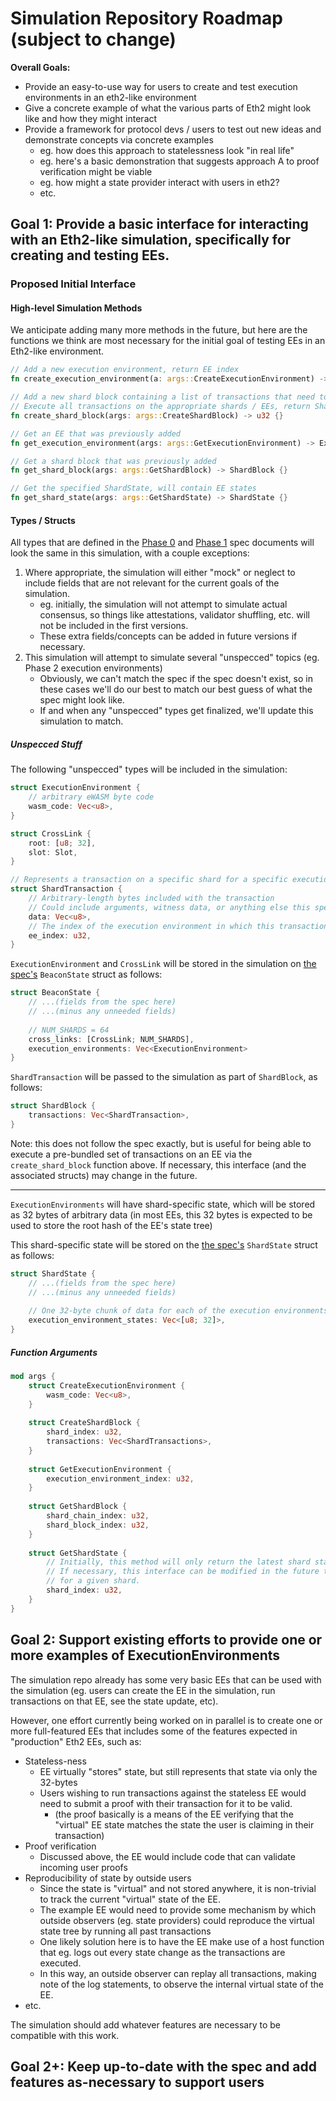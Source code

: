 # Simulation Repository Roadmap (subject to change)

**Overall Goals:**
* Provide an easy-to-use way for users to create and test execution environments in an eth2-like environment
* Give a concrete example of what the various parts of Eth2 might look like and how they might interact
* Provide a framework for protocol devs / users to test out new ideas and demonstrate concepts via concrete examples
    * eg. how does this approach to statelessness look "in real life"
    * eg. here's a basic demonstration that suggests approach A to proof verification might be viable
    * eg. how might a state provider interact with users in eth2?
    * etc.

## Goal 1: Provide a basic interface for interacting with an Eth2-like simulation, specifically for creating and testing EEs.

### Proposed Initial Interface

#### High-level Simulation Methods
We anticipate adding many more methods in the future, but here are the functions we think are most necessary for the initial goal of testing EEs in an Eth2-like environment.
```rust
// Add a new execution environment, return EE index
fn create_execution_environment(a: args::CreateExecutionEnvironment) -> u32 {}

// Add a new shard block containing a list of transactions that need to be executed
// Execute all transactions on the appropriate shards / EEs, return ShardBlock index
fn create_shard_block(args: args::CreateShardBlock) -> u32 {}

// Get an EE that was previously added
fn get_execution_environment(args: args::GetExecutionEnvironment) -> ExecutionEnvironment {}

// Get a shard block that was previously added
fn get_shard_block(args: args::GetShardBlock) -> ShardBlock {}

// Get the specified ShardState, will contain EE states
fn get_shard_state(args: args::GetShardState) -> ShardState {}
```

#### Types / Structs
All types that are defined in the [Phase 0](https://github.com/ethereum/eth2.0-specs/blob/dev/specs/phase0/beacon-chain.md) and [Phase 1](https://github.com/ethereum/eth2.0-specs/blob/dev/specs/phase1/shard-data-chains.md) spec documents will look the same in this simulation, with a couple exceptions:
1) Where appropriate, the simulation will either "mock" or neglect to include fields that are not relevant for the current goals of the simulation.
    * eg. initially, the simulation will not attempt to simulate actual consensus, so things like attestations, validator shuffling, etc. will not be included in the first versions.
    * These extra fields/concepts can be added in future versions if necessary.
2) This simulation will attempt to simulate several "unspecced" topics (eg. Phase 2 execution environments)
    * Obviously, we can't match the spec if the spec doesn't exist, so in these cases we'll do our best to match our best guess of what the spec might look like.
    * If and when any "unspecced" types get finalized, we'll update this simulation to match.

##### Unspecced Stuff
The following "unspecced" types will be included in the simulation:

```rust
struct ExecutionEnvironment {
    // arbitrary eWASM byte code
    wasm_code: Vec<u8>,
}

struct CrossLink {
    root: [u8; 32],
    slot: Slot,
}

// Represents a transaction on a specific shard for a specific execution environment
struct ShardTransaction {
    // Arbitrary-length bytes included with the transaction
    // Could include arguments, witness data, or anything else this specific EE might require
    data: Vec<u8>,
    // The index of the execution environment in which this transaction will run
    ee_index: u32,
}
```

`ExecutionEnvironment` and `CrossLink` will be stored in the simulation on [the spec's](https://github.com/ethereum/eth2.0-specs/blob/dev/specs/phase0/beacon-chain.md) `BeaconState` struct as follows:
```rust
struct BeaconState {
    // ...(fields from the spec here)
    // ...(minus any unneeded fields)
    
    // NUM_SHARDS = 64
    cross_links: [CrossLink; NUM_SHARDS],
    execution_environments: Vec<ExecutionEnvironment>
}
```
`ShardTransaction` will be passed to the simulation as part of `ShardBlock`, as follows: 
```rust
struct ShardBlock {
    transactions: Vec<ShardTransaction>,
}
```
Note: this does not follow the spec exactly, but is useful for being able to execute a pre-bundled set of transactions on an EE via the `create_shard_block` function above.
If necessary, this interface (and the associated structs) may change in the future.

***

`ExecutionEnvironments` will have shard-specific state, which will be stored as 32 bytes of arbitrary data (in most EEs, this 32 bytes is expected to be used to store the root hash of the EE's state tree) 

This shard-specific state will be stored on the [the spec's](https://github.com/ethereum/eth2.0-specs/blob/dev/specs/phase1/shard-data-chains.md) `ShardState` struct as follows:
```rust
struct ShardState {
    // ...(fields from the spec here)
    // ...(minus any unneeded fields)
    
    // One 32-byte chunk of data for each of the execution environments
    execution_environment_states: Vec<[u8; 32]>,
}
```
##### Function Arguments
```rust
mod args {
    struct CreateExecutionEnvironment {
        wasm_code: Vec<u8>,
    }
    
    struct CreateShardBlock {
        shard_index: u32,
        transactions: Vec<ShardTransactions>,
    }
    
    struct GetExecutionEnvironment {
        execution_environment_index: u32,
    }
    
    struct GetShardBlock {
        shard_chain_index: u32,
        shard_block_index: u32,
    }
    
    struct GetShardState {
        // Initially, this method will only return the latest shard state, so it only requires the shard index
        // If necessary, this interface can be modified in the future to allow access to "older" copies of ShardState
        // for a given shard. 
        shard_index: u32,
    }
}
```

## Goal 2: Support existing efforts to provide one or more examples of ExecutionEnvironments

The simulation repo already has some very basic EEs that can be used with the simulation
(eg. users can create the EE in the simulation, run transactions on that EE, see the state update, etc). 

However, one effort currently being worked on in parallel is to create one or more full-featured EEs that includes some of the features expected in "production" Eth2 EEs, such as:
* Stateless-ness
    * EE virtually "stores" state, but still represents that state via only the 32-bytes
    * Users wishing to run transactions against the stateless EE would need to submit a proof with their transaction for it to be valid.
        * (the proof basically is a means of the EE verifying that the "virtual" EE state matches the state the user is claiming in their transaction)
* Proof verification
    * Discussed above, the EE would include code that can validate incoming user proofs
* Reproducibility of state by outside users
    * Since the state is "virtual" and not stored anywhere, it is non-trivial to track the current "virtual" state of the EE.
    * The example EE would need to provide some mechanism by which outside observers (eg. state providers) could reproduce the virtual state tree by running all past transactions
    * One likely solution here is to have the EE make use of a host function that eg. logs out every state change as the transactions are executed.
    * In this way, an outside observer can replay all transactions, making note of the log statements, to observe the internal virtual state of the EE.
* etc.

The simulation should add whatever features are necessary to be compatible with this work. 

## Goal 2+: Keep up-to-date with the spec and add features as-necessary to support users



